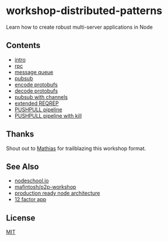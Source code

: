 # workshop-distributed-patterns
Learn how to create robust multi-server applications in Node

## Contents
- [intro](00.html)
- [rpc](01.html)
- [message queue](02.html)
- [pubsub](03.html)
- [encode protobufs](04.html)
- [decode protobufs](05.html)
- [pubsub with channels](06.html)
- [extended REQREP](07.html)
- [PUSHPULL pipeline](08.html)
- [PUSHPULL pipeline with kill]()

## Thanks
Shout out to [Mathias](https://github.com/mafintosh) for trailblazing this
workshop format.

## See Also
- [nodeschool.io](https://nodeschool.io)
- [mafintosh/p2p-workshop](https://github.com/mafintosh/p2p-workshop)
- [production ready node architecture](https://www.youtube.com/watch?v=9Qg9q5ABsvE)
- [12 factor app](http://12factor.net/)

## License
[MIT](https://tldrlegal.com/license/mit-license)

[log]: https://engineering.linkedin.com/distributed-systems/log-what-every-software-engineer-should-know-about-real-time-datas-unifying
